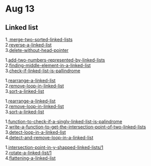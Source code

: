 # Aug 13
## Linked list

1.<a href="https://practice.geeksforgeeks.org/problems/merge-two-sorted-linked-lists/1"> merge-two-sorted-linked-lists</a><br>
2.<a href="https://practice.geeksforgeeks.org/problems/reverse-a-linked-list/1">reverse-a-linked-list</a><br>
3.<a href="https://practice.geeksforgeeks.org/problems/delete-without-head-pointer/1">delete-without-head-pointer</a><br>

1.<a href="https://practice.geeksforgeeks.org/problems/add-two-numbers-represented-by-linked-lists/1">add-two-numbers-represented-by-linked-lists</a><br>
2.<a href="https://practice.geeksforgeeks.org/problems/finding-middle-element-in-a-linked-list/1">finding-middle-element-in-a-linked-list</a><br>
3.<a href="https://practice.geeksforgeeks.org/problems/check-if-linked-list-is-pallindrome/1">check-if-linked-list-is-pallindrome</a><br>

1.<a href="https://practice.geeksforgeeks.org/problems/rearrange-a-linked-list/1">rearrange-a-linked-list</a><br>
2.<a href="https://practice.geeksforgeeks.org/problems/remove-loop-in-linked-list/1">remove-loop-in-linked-list</a><br>
3.<a href="https://practice.geeksforgeeks.org/problems/sort-a-linked-list/1">sort-a-linked-list</a><br>

1.<a href="https://practice.geeksforgeeks.org/problems/rearrange-a-linked-list/1">rearrange-a-linked-list</a><br>
2.<a href="https://practice.geeksforgeeks.org/problems/remove-loop-in-linked-list/1">remove-loop-in-linked-list</a><br>
3.<a href="https://practice.geeksforgeeks.org/problems/sort-a-linked-list/1">sort-a-linked-list</a><br>

1.<a href="https://www.geeksforgeeks.org/function-to-check-if-a-singly-linked-list-is-palindrome/">function-to-check-if-a-singly-linked-list-is-palindrome</a><br>
2.<a href="https://www.geeksforgeeks.org/write-a-function-to-get-the-intersection-point-of-two-linked-lists/">write-a-function-to-get-the-intersection-point-of-two-linked-lists</a><br>
3.<a href="https://www.geeksforgeeks.org/detect-loop-in-a-linked-list/">detect-loop-in-a-linked-list</a><br>
4.<a href="https://www.geeksforgeeks.org/detect-and-remove-loop-in-a-linked-list">detect-and-remove-loop-in-a-linked-list</a><br>


1.<a href="https://practice.geeksforgeeks.org/problems/intersection-point-in-y-shapped-linked-lists/1">intersection-point-in-y-shapped-linked-lists/1</a><br>
2.<a href="https://practice.geeksforgeeks.org/problems/rotate-a-linked-list/1">rotate-a-linked-list/1</a><br>
4.<a href="https://practice.geeksforgeeks.org/problems/flattening-a-linked-list/1">flattening-a-linked-list</a><br>


